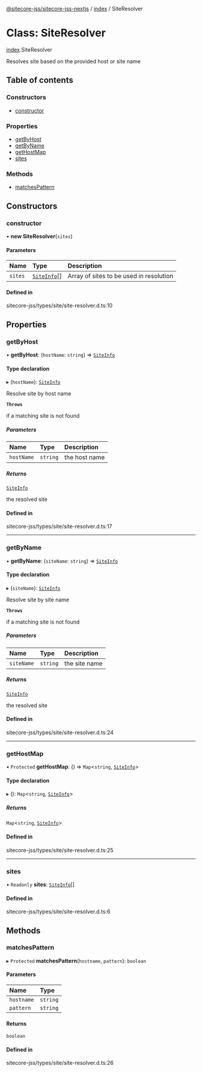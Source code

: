 [@sitecore-jss/sitecore-jss-nextjs](../README.md) / [index](../modules/index.md) / SiteResolver

# Class: SiteResolver

[index](../modules/index.md).SiteResolver

Resolves site based on the provided host or site name

## Table of contents

### Constructors

- [constructor](index.SiteResolver.md#constructor)

### Properties

- [getByHost](index.SiteResolver.md#getbyhost)
- [getByName](index.SiteResolver.md#getbyname)
- [getHostMap](index.SiteResolver.md#gethostmap)
- [sites](index.SiteResolver.md#sites)

### Methods

- [matchesPattern](index.SiteResolver.md#matchespattern)

## Constructors

### constructor

• **new SiteResolver**(`sites`)

#### Parameters

| Name | Type | Description |
| :------ | :------ | :------ |
| `sites` | [`SiteInfo`](../modules/index.md#siteinfo)[] | Array of sites to be used in resolution |

#### Defined in

sitecore-jss/types/site/site-resolver.d.ts:10

## Properties

### getByHost

• **getByHost**: (`hostName`: `string`) => [`SiteInfo`](../modules/index.md#siteinfo)

#### Type declaration

▸ (`hostName`): [`SiteInfo`](../modules/index.md#siteinfo)

Resolve site by host name

**`Throws`**

if a matching site is not found

##### Parameters

| Name | Type | Description |
| :------ | :------ | :------ |
| `hostName` | `string` | the host name |

##### Returns

[`SiteInfo`](../modules/index.md#siteinfo)

the resolved site

#### Defined in

sitecore-jss/types/site/site-resolver.d.ts:17

___

### getByName

• **getByName**: (`siteName`: `string`) => [`SiteInfo`](../modules/index.md#siteinfo)

#### Type declaration

▸ (`siteName`): [`SiteInfo`](../modules/index.md#siteinfo)

Resolve site by site name

**`Throws`**

if a matching site is not found

##### Parameters

| Name | Type | Description |
| :------ | :------ | :------ |
| `siteName` | `string` | the site name |

##### Returns

[`SiteInfo`](../modules/index.md#siteinfo)

the resolved site

#### Defined in

sitecore-jss/types/site/site-resolver.d.ts:24

___

### getHostMap

• `Protected` **getHostMap**: () => `Map`<`string`, [`SiteInfo`](../modules/index.md#siteinfo)\>

#### Type declaration

▸ (): `Map`<`string`, [`SiteInfo`](../modules/index.md#siteinfo)\>

##### Returns

`Map`<`string`, [`SiteInfo`](../modules/index.md#siteinfo)\>

#### Defined in

sitecore-jss/types/site/site-resolver.d.ts:25

___

### sites

• `Readonly` **sites**: [`SiteInfo`](../modules/index.md#siteinfo)[]

#### Defined in

sitecore-jss/types/site/site-resolver.d.ts:6

## Methods

### matchesPattern

▸ `Protected` **matchesPattern**(`hostname`, `pattern`): `boolean`

#### Parameters

| Name | Type |
| :------ | :------ |
| `hostname` | `string` |
| `pattern` | `string` |

#### Returns

`boolean`

#### Defined in

sitecore-jss/types/site/site-resolver.d.ts:26
